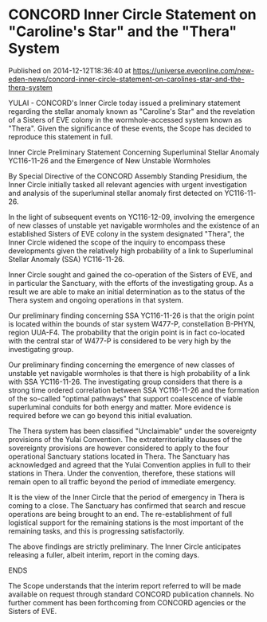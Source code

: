 # CONCORD Inner Circle Statement on "Caroline's Star" and the "Thera" System
Published on 2014-12-12T18:36:40 at https://universe.eveonline.com/new-eden-news/concord-inner-circle-statement-on-carolines-star-and-the-thera-system

YULAI - CONCORD's Inner Circle today issued a preliminary statement regarding the stellar anomaly known as "Caroline's Star" and the revelation of a Sisters of EVE colony in the wormhole-accessed system known as "Thera". Given the significance of these events, the Scope has decided to reproduce this statement in full.

Inner Circle Preliminary Statement Concerning Superluminal Stellar Anomaly YC116-11-26 and the Emergence of New Unstable Wormholes

By Special Directive of the CONCORD Assembly Standing Presidium, the Inner Circle initially tasked all relevant agencies with urgent investigation and analysis of the superluminal stellar anomaly first detected on YC116-11-26.

In the light of subsequent events on YC116-12-09, involving the emergence of new classes of unstable yet navigable wormholes and the existence of an established Sisters of EVE colony in the system designated "Thera", the Inner Circle widened the scope of the inquiry to encompass these developments given the relatively high probability of a link to Superluminal Stellar Anomaly (SSA) YC116-11-26.

Inner Circle sought and gained the co-operation of the Sisters of EVE, and in particular the Sanctuary, with the efforts of the investigating group. As a result we are able to make an initial determination as to the status of the Thera system and ongoing operations in that system.

Our preliminary finding concerning SSA YC116-11-26 is that the origin point is located within the bounds of star system W477-P, constellation B-PHYN, region UUA-F4. The probability that the origin point is in fact co-located with the central star of W477-P is considered to be very high by the investigating group.

Our preliminary finding concerning the emergence of new classes of unstable yet navigable wormholes is that there is high probability of a link with SSA YC116-11-26. The investigating group considers that there is a strong time ordered correlation between SSA YC116-11-26 and the formation of the so-called "optimal pathways" that support coalescence of viable superluminal conduits for both energy and matter. More evidence is required before we can go beyond this initial evaluation.

The Thera system has been classified "Unclaimable" under the sovereignty provisions of the Yulai Convention. The extraterritoriality clauses of the sovereignty provisions are however considered to apply to the four operational Sanctuary stations located in Thera. The Sanctuary has acknowledged and agreed that the Yulai Convention applies in full to their stations in Thera. Under the convention, therefore, these stations will remain open to all traffic beyond the period of immediate emergency.

It is the view of the Inner Circle that the period of emergency in Thera is coming to a close. The Sanctuary has confirmed that search and rescue operations are being brought to an end. The re-establishment of full logistical support for the remaining stations is the most important of the remaining tasks, and this is progressing satisfactorily.

The above findings are strictly preliminary. The Inner Circle anticipates releasing a fuller, albeit interim, report in the coming days.

ENDS

The Scope understands that the interim report referred to will be made available on request through standard CONCORD publication channels. No further comment has been forthcoming from CONCORD agencies or the Sisters of EVE.
